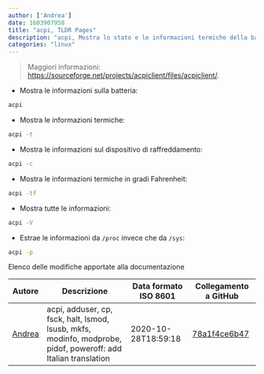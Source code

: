 ```yaml
---
author: ['Andrea']
date: 1603907958
title: "acpi, TLDR Pages"
description: "acpi, Mostra lo stato e le informazioni termiche della batteria."
categories: "linux"
---
```

> Maggiori informazioni: <https://sourceforge.net/projects/acpiclient/files/acpiclient/>.

- Mostra le informazioni sulla batteria:

```bash
acpi
```

- Mostra le informazioni termiche:

```bash
acpi -t
```

- Mostra le informazioni sul dispositivo di raffreddamento:

```bash
acpi -c
```

- Mostra le informazioni termiche in gradi Fahrenheit:

```bash
acpi -tf
```

- Mostra tutte le informazioni:

```bash
acpi -V
```

- Estrae le informazioni da `/proc` invece che da `/sys`:

```bash
acpi -p
```
Elenco delle modifiche apportate alla documentazione


Autore | Descrizione | Data formato ISO 8601 | Collegamento a GitHub
------|-----|-----|-----
[Andrea](mailto:agnophi@gmail.com) | acpi, adduser, cp, fsck, halt, lsmod, lsusb, mkfs, modinfo, modprobe, pidof, poweroff: add Italian translation | 2020-10-28T18:59:18 | [78a1f4ce6b47](https://github.com/tldr-pages/tldr/commit/78a1f4ce6b4737c3049ec89305ab9a6f1ba54601)

